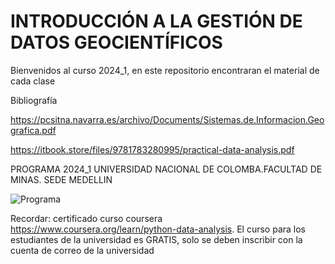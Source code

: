 # INTRODUCCIÓN A LA GESTIÓN DE DATOS GEOCIENTÍFICOS
Bienvenidos al curso 2024_1, en este repositorio encontraran el material de cada clase

Bibliografía

https://pcsitna.navarra.es/archivo/Documents/Sistemas.de.Informacion.Geografica.pdf

https://itbook.store/files/9781783280995/practical-data-analysis.pdf

PROGRAMA 2024_1
UNIVERSIDAD NACIONAL DE COLOMBA.FACULTAD DE MINAS. SEDE MEDELLIN

![Programa](https://github.com/user-attachments/assets/379d8bf6-387a-4ae9-be91-cb6b8e7c57df)

Recordar: certificado curso coursera https://www.coursera.org/learn/python-data-analysis.
El curso para los estudiantes de la universidad es GRATIS, solo se deben inscribir con la cuenta de correo de la universidad


